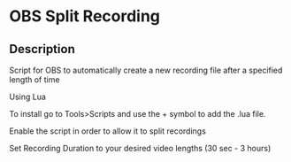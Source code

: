 # OBS Split Recording
<h2>Description</h2>
<p>Script for OBS to automatically create a new recording file after a specified length of time</p>
<p>Using Lua</p>
<p>To install go to Tools>Scripts and use the + symbol to add the .lua file.</p>
<p>Enable the script in order to allow it to split recordings</p>
<p>Set Recording Duration to your desired video lengths (30 sec - 3 hours)</p>
